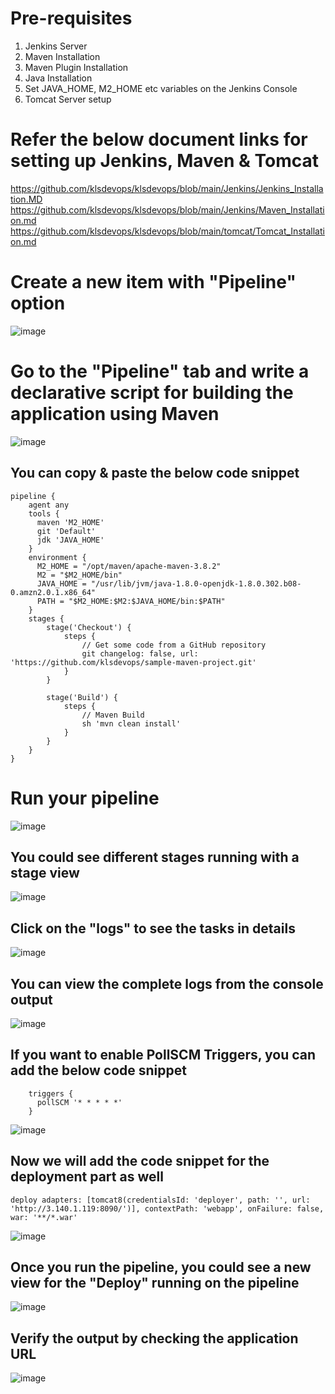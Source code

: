 # Pre-requisites
1. Jenkins Server
2. Maven Installation
3. Maven Plugin Installation
4. Java Installation
5. Set JAVA_HOME, M2_HOME etc variables on the Jenkins Console
6. Tomcat Server setup

# Refer the below document links for setting up Jenkins, Maven & Tomcat
  https://github.com/klsdevops/klsdevops/blob/main/Jenkins/Jenkins_Installation.MD
  https://github.com/klsdevops/klsdevops/blob/main/Jenkins/Maven_Installation.md
  https://github.com/klsdevops/klsdevops/blob/main/tomcat/Tomcat_Installation.md
  

# Create a new item with "Pipeline" option

![image](https://user-images.githubusercontent.com/90503660/136646868-b318d12a-5780-42c4-9551-977076da143b.png)

# Go to the "Pipeline" tab and write a declarative script for building the application using Maven

![image](https://user-images.githubusercontent.com/90503660/136647172-6e0febce-800d-40f4-9f36-3e22111f63ad.png)

## You can copy & paste the below code snippet

```
pipeline {
    agent any
    tools {
      maven 'M2_HOME'
      git 'Default'
      jdk 'JAVA_HOME'
    }
    environment {
      M2_HOME = "/opt/maven/apache-maven-3.8.2"
      M2 = "$M2_HOME/bin"
      JAVA_HOME = "/usr/lib/jvm/java-1.8.0-openjdk-1.8.0.302.b08-0.amzn2.0.1.x86_64"
      PATH = "$M2_HOME:$M2:$JAVA_HOME/bin:$PATH"
    }
    stages {
        stage('Checkout') {
            steps {
                // Get some code from a GitHub repository
                git changelog: false, url: 'https://github.com/klsdevops/sample-maven-project.git'
            }
        }
        
        stage('Build') {
            steps {
                // Maven Build
                sh 'mvn clean install'
            }
        }
    }
}
```

# Run your pipeline 

![image](https://user-images.githubusercontent.com/90503660/136647205-d2730668-add5-492e-9e82-53fca46aec09.png)

## You could see different stages running with a stage view

![image](https://user-images.githubusercontent.com/90503660/136647220-5f5ce9b8-afcc-42d4-bd81-602eca8cd017.png)

## Click on the "logs" to see the tasks in details

![image](https://user-images.githubusercontent.com/90503660/136647271-47707066-de7f-4efe-921a-5d62ce26feb3.png)

## You can view the complete logs from the console output

![image](https://user-images.githubusercontent.com/90503660/136647297-300aeff4-5638-4eb1-8b08-b2a1afb6033f.png)

## If you want to enable PollSCM Triggers, you can add the below code snippet

```
    triggers {
      pollSCM '* * * * *'
    }
```

![image](https://user-images.githubusercontent.com/90503660/136647842-791f545f-e038-4329-8cb9-55b195727c39.png)

## Now we will add the code snippet for the deployment part as well

```
deploy adapters: [tomcat8(credentialsId: 'deployer', path: '', url: 'http://3.140.1.119:8090/')], contextPath: 'webapp', onFailure: false, war: '**/*.war'
```

![image](https://user-images.githubusercontent.com/90503660/136665594-86ca5844-49c6-4bf8-bce9-03f8aac96be8.png)

## Once you run the pipeline, you could see a new view for the "Deploy" running on the pipeline

![image](https://user-images.githubusercontent.com/90503660/136665643-279a9026-ff14-49db-804c-81774eb5fc77.png)

## Verify the output by checking the application URL

![image](https://user-images.githubusercontent.com/90503660/136666999-2e4d49fc-43fb-4a7f-b24d-8531ca1771dc.png)


